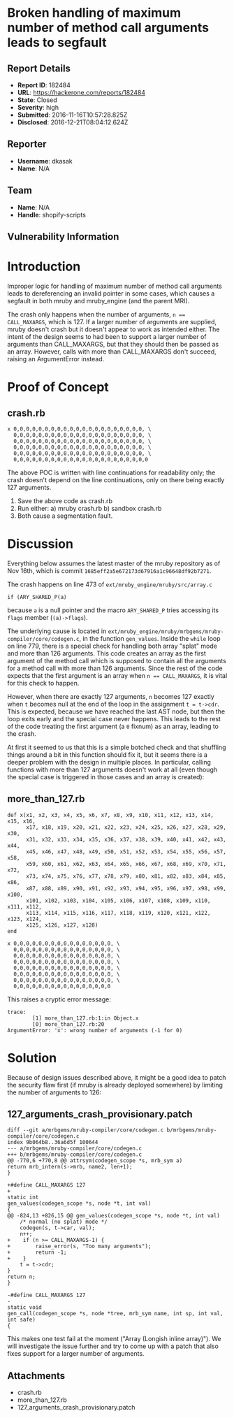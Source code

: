 # Broken handling of maximum number of method call arguments leads to segfault

## Report Details
- **Report ID**: 182484
- **URL**: https://hackerone.com/reports/182484
- **State**: Closed
- **Severity**: high
- **Submitted**: 2016-11-16T10:57:28.825Z
- **Disclosed**: 2016-12-21T08:04:12.624Z

## Reporter
- **Username**: dkasak
- **Name**: N/A

## Team
- **Name**: N/A
- **Handle**: shopify-scripts

## Vulnerability Information
Introduction
============

Improper logic for handling of maximum number of method call arguments leads to dereferencing an invalid pointer in some cases, which causes a segfault in both mruby and mruby_engine (and the parent MRI).

The crash only happens when the number of arguments, `n == CALL_MAXARGS`, which is 127. If a larger number of arguments are supplied, mruby doesn't crash but it doesn't appear to work as intended either. The intent of the design seems to had been to support a larger number of arguments than CALL_MAXARGS, but that they should then be passed as an array. However, calls with more than CALL_MAXARGS don't succeed, raising an ArgumentError instead.

Proof of Concept
================

crash.rb
--------

    x 0,0,0,0,0,0,0,0,0,0,0,0,0,0,0,0,0,0,0,0,0, \
      0,0,0,0,0,0,0,0,0,0,0,0,0,0,0,0,0,0,0,0,0, \
      0,0,0,0,0,0,0,0,0,0,0,0,0,0,0,0,0,0,0,0,0, \
      0,0,0,0,0,0,0,0,0,0,0,0,0,0,0,0,0,0,0,0,0, \
      0,0,0,0,0,0,0,0,0,0,0,0,0,0,0,0,0,0,0,0,0, \
      0,0,0,0,0,0,0,0,0,0,0,0,0,0,0,0,0,0,0,0,0,0

The above POC is written with line continuations for readability only; the crash doesn't depend on the line continuations, only on there being exactly 127 arguments.

1. Save the above code as crash.rb
2. Run either:
   a) mruby crash.rb
   b) sandbox crash.rb
3. Both cause a segmentation fault.

Discussion
==========

Everything below assumes the latest master of the mruby repository as of Nov 16th, which is commit `1685eff2a5e672173d67916a1c96648df92b7271`.

The crash happens on line 473 of `ext/mruby_engine/mruby/src/array.c`

    if (ARY_SHARED_P(a)

because `a` is a null pointer and the macro `ARY_SHARED_P` tries accessing its `flags` member (`(a)->flags`).

The underlying cause is located in `ext/mruby_engine/mruby/mrbgems/mruby-compiler/core/codegen.c`, in the function `gen_values`. Inside the `while` loop on line 779, there is a special check for handling both array "splat" mode and more than 126 arguments. This code creates an array as the first argument of the method call which is supposed to contain all the arguments for a method call with more than 126 arguments. Since the rest of the code expects that the first argument is an array when `n == CALL_MAXARGS`, it is vital for this check to happen.

However, when there are exactly 127 arguments, `n` becomes 127 exactly when `t` becomes null at the end of the loop in the assignment `t = t->cdr`. This is expected, because we have reached the last AST node, but then the loop exits early and the special case never happens. This leads to the rest of the code treating the first argument (a `0` fixnum) as an array, leading to the crash.

At first it seemed to us that this is a simple botched check and that shuffling things around a bit in this function should fix it, but it seems there is a deeper problem with the design in multiple places. In particular, calling functions with more than 127 arguments doesn't work at all (even though the special case is triggered in those cases and an array is created):

more_than_127.rb
----------------

    def x(x1, x2, x3, x4, x5, x6, x7, x8, x9, x10, x11, x12, x13, x14, x15, x16,
          x17, x18, x19, x20, x21, x22, x23, x24, x25, x26, x27, x28, x29, x30,
          x31, x32, x33, x34, x35, x36, x37, x38, x39, x40, x41, x42, x43, x44,
          x45, x46, x47, x48, x49, x50, x51, x52, x53, x54, x55, x56, x57, x58,
          x59, x60, x61, x62, x63, x64, x65, x66, x67, x68, x69, x70, x71, x72,
          x73, x74, x75, x76, x77, x78, x79, x80, x81, x82, x83, x84, x85, x86,
          x87, x88, x89, x90, x91, x92, x93, x94, x95, x96, x97, x98, x99, x100,
          x101, x102, x103, x104, x105, x106, x107, x108, x109, x110, x111, x112,
          x113, x114, x115, x116, x117, x118, x119, x120, x121, x122, x123, x124,
          x125, x126, x127, x128)
    end

    x 0,0,0,0,0,0,0,0,0,0,0,0,0,0,0,0, \
      0,0,0,0,0,0,0,0,0,0,0,0,0,0,0,0, \
      0,0,0,0,0,0,0,0,0,0,0,0,0,0,0,0, \
      0,0,0,0,0,0,0,0,0,0,0,0,0,0,0,0, \
      0,0,0,0,0,0,0,0,0,0,0,0,0,0,0,0, \
      0,0,0,0,0,0,0,0,0,0,0,0,0,0,0,0, \
      0,0,0,0,0,0,0,0,0,0,0,0,0,0,0,0, \
      0,0,0,0,0,0,0,0,0,0,0,0,0,0,0,0

This raises a cryptic error message:

    trace:
            [1] more_than_127.rb:1:in Object.x
            [0] more_than_127.rb:20
    ArgumentError: 'x': wrong number of arguments (-1 for 0)

Solution
========

Because of design issues described above, it might be a good idea to patch the security flaw first (if mruby is already deployed somewhere) by limiting the number of arguments to 126:

127_arguments_crash_provisionary.patch
--------------------------------------

    diff --git a/mrbgems/mruby-compiler/core/codegen.c b/mrbgems/mruby-compiler/core/codegen.c
    index 9b064b8..36a6d5f 100644
    --- a/mrbgems/mruby-compiler/core/codegen.c
    +++ b/mrbgems/mruby-compiler/core/codegen.c
    @@ -770,6 +770,8 @@ attrsym(codegen_scope *s, mrb_sym a)
    return mrb_intern(s->mrb, name2, len+1);
    }
    
    +#define CALL_MAXARGS 127
    +
    static int
    gen_values(codegen_scope *s, node *t, int val)
    {
    @@ -824,13 +826,15 @@ gen_values(codegen_scope *s, node *t, int val)
        /* normal (no splat) mode */
        codegen(s, t->car, val);
        n++;
    +    if (n >= CALL_MAXARGS-1) {
    +        raise_error(s, "Too many arguments");
    +        return -1;
    +    }
        t = t->cdr;
    }
    return n;
    }
    
    -#define CALL_MAXARGS 127
    -
    static void
    gen_call(codegen_scope *s, node *tree, mrb_sym name, int sp, int val, int safe)
    {

This makes one test fail at the moment ("Array (Longish inline array)"). We will investigate the issue further and try to come up with a patch that also fixes support for a larger number of arguments.

## Attachments
- crash.rb
- more_than_127.rb
- 127_arguments_crash_provisionary.patch
